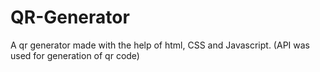 # QR-Generator
A qr generator made with the help of html, CSS and Javascript. (API was used for generation of qr code)

